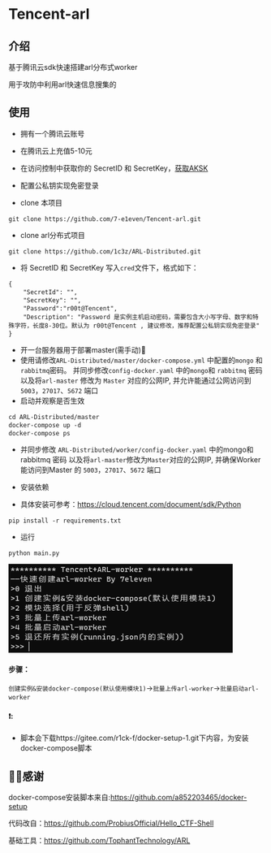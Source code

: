 # Tencent-arl
## 介绍

基于腾讯云sdk快速搭建arl分布式worker

用于攻防中利用arl快速信息搜集的

## 使用

- 拥有一个腾讯云账号
- 在腾讯云上充值5-10元
- 在访问控制中获取你的 SecretID 和 SecretKey，[获取AKSK](https://console.cloud.tencent.com/cam/capi)
- 配置公私钥实现免密登录

- clone 本项目

```
git clone https://github.com/7-e1even/Tencent-arl.git
```

- clone arl分布式项目

```
git clone https://github.com/1c3z/ARL-Distributed.git
```

- 将 SecretID 和 SecretKey 写入`cred`文件下，格式如下：

```
{ 
    "SecretId": "",
    "SecretKey": "",
    "Password":"r00t@Tencent",
    "Description": "Password 是实例主机启动密码，需要包含大小写字母、数字和特殊字符，长度8-30位。默认为 r00t@Tencent , 建议修改，推荐配置公私钥实现免密登录"
}
```



- 开一台服务器用于部署master(需手动)🥲
- 使用请修改`ARL-Distributed/master/docker-compose.yml` 中配置的`mongo` 和`rabbitmq`密码。
  并同步修改`config-docker.yaml` 中的`mongo`和 `rabbitmq` 密码
  以及将`arl-master` 修改为 `Master` 对应的公网IP, 并允许能通过公网访问到`5003`，`27017`、`5672` 端口
- 启动并观察是否生效

```
cd ARL-Distributed/master
docker-compose up -d
docker-compose ps
```

- 并同步修改 `ARL-Distributed/worker/config-docker.yaml` 中的mongo和 rabbitmq 密码
  以及将`arl-master`修改为`Master`对应的公网IP, 并确保Worker能访问到Master 的 `5003`，`27017`、`5672` 端口

- 安装依赖
- 具体安装可参考：https://cloud.tencent.com/document/sdk/Python

```
pip install -r requirements.txt
```

- 运行

```
python main.py
```

![image-20231223190507211](images/image-20231223190507211.png)

#### 步骤：

`创建实例&安装docker-compose(默认使用模块1)`->`批量上传arl-worker`->`批量启动arl-worker`

#### ❗:
- 脚本会下载https://gitee.com/r1ck-f/docker-setup-1.git下内容，为安装docker-compose脚本

## 🙇‍♂️感谢

docker-compose安装脚本来自:https://github.com/a852203465/docker-setup

代码改自：https://github.com/ProbiusOfficial/Hello_CTF-Shell

基础工具：https://github.com/TophantTechnology/ARL
